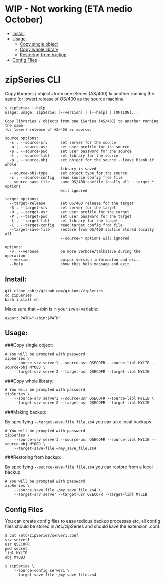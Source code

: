 # WIP - Not working (ETA medio October)

* [Install](#install)
* [Usage](#usage)
  * [Copy single object](#copy-single-object)
  * [Copy whole library](#copy-whole-library)
  * [Restoring from backup](#restoring-from-backup)
* [Config Files](#config-files)


# zipSeries CLI

Copy libraries / objects from one iSeries (AS/400) to another running the same (or lower) release of OS/400 as the source machine

	$ zipSeries --help
	usage: usage: zipSeries [--version] | [--help] | [OPTION]...

	Copy libraries / objects from one iSeries (AS/400) to another running the same
	(or lower) release of OS/400 as source.

	source options:
	  -s , --source-srv      set server for the source
	  -u , --source-usr      set user profile for the source
	  -p , --source-pwd      set user password for the source
	  -l , --source-libl     set library for the source
	  -o , --source-obj      set object for the source - leave blank if whole
	                         library is saved
	  --source-obj-type      set object type for the source
	  -c , --source-config   read source config from file
	  --source-save-file     save OS/400 savfile locally all --target-* options
	                         will ignored

	target options:
	  --target-release       set OS/400 release for the target
	  -S , --target-srv      set server for the target
	  -U , --target-usr      set user profile for the target
	  -P , --target-pwd      set user password for the target
	  -L , --target-libl     set library for the target
	  -C , --target-config   read target config from file
	  --target-save-file     restore from OS/400 savfile stored locally all
	                         --source-* options will ignored

	options:
	  -v, --verbose          be more verbose/talkative during the operation
	  --version              output version information and exit
	  --help                 show this help message and exit


## Install:

	git clone ssh://github.com/ginkoms/zipSeries
	cd zipSeries
	bash install.sh

Make sure that ~/bin is in your `$PATH` variable:

	export PATH="~/bin:$PATH"

## Usage:

###Copy single object:

	# You will be prompted with password
	zipSeries \
		--source-srv server1 --source-usr QSECOFR --source-libl MYLIB --source-obj MYOBJ \
		--target-srv server2 --target-usr QSECOFR --target-libl MYLIB

###Copy whole library:

	# You will be prompted with password
	zipSeries \
		--source-srv server1 --source-usr QSECOFR --source-libl MYLIB \
		--target-srv server2 --target-usr QSECOFR --target-libl MYLIB

###Making backup:

By specifying `--target-save-file file.zs4` you can take local backups

	# You will be prompted with password
	zipSeries \
		--source-srv server1 --source-usr QSECOFR --source-libl MYLIB --source-obj MYOBJ \
		--target-save-file ~/my_save_file.zs4

###Restoring from backup:

By specifying `--source-save-file file.zs4` you can restore from a local backup

	# You will be prompted with password
	zipSeries \
		--source-save-file ~/my_save_file.zs4 \
		--target-srv server --target-usr QSECOFR --target-libl MYLIB


## Config Files

You can create config files to ease tedious backup processes etc, all config files should be stored in /etc/zipSeries and should have the extension .conf:


	$ cat /etc/zipSeries/server1.conf
	srv server1
	usr QSECOFR
	pwd secret
	libl MYLIB
	obj MYOBJ

	$ zipSeries \
		--source-config server1 \
		--target-save-file ~/my_save_file.zs4

